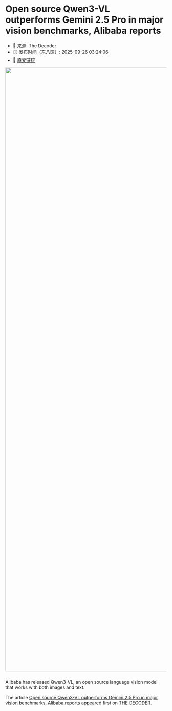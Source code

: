 # Open source Qwen3-VL outperforms Gemini 2.5 Pro in major vision benchmarks, Alibaba reports
- 📅 来源: The Decoder
- 🕒 发布时间（东八区）: 2025-09-26 03:24:06
- 🔗 [原文链接](https://the-decoder.com/open-source-qwen3-vl-outperforms-gemini-2-5-pro-in-major-vision-benchmarks-alibaba-reports/)

<p><img alt="" class="attachment-full size-full wp-post-image" height="1000" src="https://the-decoder.com/wp-content/uploads/2025/09/qwen3vl-head-e1758828041345.png" style="height: auto; margin-bottom: 10px;" width="1884" /></p>
<p>        Alibaba has released Qwen3-VL, an open source language vision model that works with both images and text.</p>
<p>The article <a href="https://the-decoder.com/open-source-qwen3-vl-outperforms-gemini-2-5-pro-in-major-vision-benchmarks-alibaba-reports/">Open source Qwen3-VL outperforms Gemini 2.5 Pro in major vision benchmarks, Alibaba reports</a> appeared first on <a href="https://the-decoder.com">THE DECODER</a>.</p>